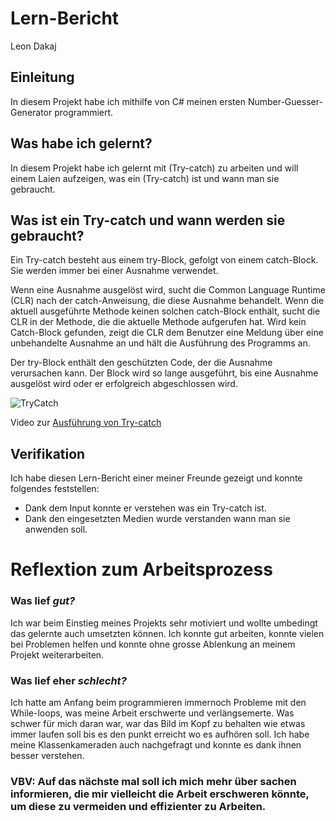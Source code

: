 # Lern-Bericht
Leon Dakaj

## Einleitung

In diesem Projekt habe ich mithilfe von C# meinen ersten Number-Guesser-Generator programmiert.

## Was habe ich gelernt?

In diesem Projekt habe ich gelernt mit (Try-catch) zu arbeiten und will einem Laien aufzeigen, was ein (Try-catch) ist und wann man sie gebraucht.

## Was ist ein Try-catch und wann werden sie gebraucht?

Ein Try-catch besteht aus einem try-Block, gefolgt von einem catch-Block. Sie werden immer bei einer Ausnahme verwendet.

Wenn eine Ausnahme ausgelöst wird, sucht die Common Language Runtime (CLR) nach der catch-Anweisung, die diese Ausnahme behandelt. Wenn die aktuell ausgeführte Methode keinen solchen catch-Block enthält, sucht die CLR in der Methode, die die aktuelle Methode aufgerufen hat. Wird kein Catch-Block gefunden, zeigt die CLR dem Benutzer eine Meldung über eine unbehandelte Ausnahme an und hält die Ausführung des Programms an.

Der try-Block enthält den geschützten Code, der die Ausnahme verursachen kann. Der Block wird so lange ausgeführt, bis eine Ausnahme ausgelöst wird oder er erfolgreich abgeschlossen wird.

![TryCatch](https://user-images.githubusercontent.com/89085609/191699427-346a5f05-1e88-4d8f-a7fa-3e40e69241af.png)

Video zur [Ausführung von Try-catch](https://www.youtube.com/watch?v=5gA1ZA_dSnk) 

## Verifikation

Ich habe diesen Lern-Bericht einer meiner Freunde gezeigt und konnte folgendes feststellen:

- Dank dem Input konnte er verstehen was ein Try-catch ist.
- Dank den eingesetzten Medien wurde verstanden wann man sie anwenden soll.

# Reflextion zum Arbeitsprozess

### Was lief *gut?*

Ich war beim Einstieg meines Projekts sehr motiviert und wollte umbedingt das gelernte auch umsetzten können. Ich konnte gut arbeiten, konnte vielen bei Problemen helfen und konnte ohne grosse Ablenkung an meinem Projekt weiterarbeiten.

### Was lief eher *schlecht?*

Ich hatte am Anfang beim programmieren immernoch Probleme mit den While-loops, was meine Arbeit erschwerte und verlängsemerte. Was schwer für mich daran war, war das Bild im Kopf zu behalten wie etwas immer laufen soll bis es den punkt erreicht wo es aufhören soll. Ich habe meine Klassenkameraden auch nachgefragt und konnte es dank ihnen besser verstehen. 

### VBV: Auf das nächste mal soll ich mich mehr über sachen informieren, die mir vielleicht die Arbeit erschweren könnte, um diese zu vermeiden und effizienter zu Arbeiten.
